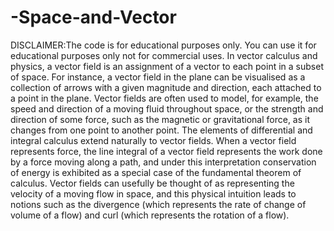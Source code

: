 # -Space-and-Vector
DISCLAIMER:The code is for educational purposes only. You can use it for educational purposes only not for commercial uses.    In vector calculus and physics, a vector field is an assignment of a vector to each point in a subset of space. For instance, a vector field in the plane can be visualised as a collection of arrows with a given magnitude and direction, each attached to a point in the plane. Vector fields are often used to model, for example, the speed and direction of a moving fluid throughout space, or the strength and direction of some force, such as the magnetic or gravitational force, as it changes from one point to another point. The elements of differential and integral calculus extend naturally to vector fields. When a vector field represents force, the line integral of a vector field represents the work done by a force moving along a path, and under this interpretation conservation of energy is exhibited as a special case of the fundamental theorem of calculus. Vector fields can usefully be thought of as representing the velocity of a moving flow in space, and this physical intuition leads to notions such as the divergence (which represents the rate of change of volume of a flow) and curl (which represents the rotation of a flow).
